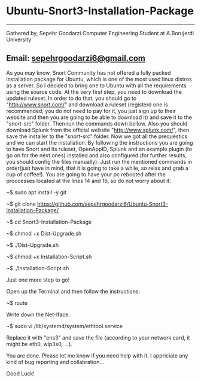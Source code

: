# Ubuntu-Snort3-Installation-Package
---------------------------------------------------------------------------------------
Gathered by, Sepehr Goodarzi
Computer Engineering Student at A.Borujerdi University

Email: sepehrgoodarzi6@gmail.com
---------------------------------------------------------------------------------------
As you may know, Snort Community has not offered a fully packed installation package for Ubuntu, which is one of the most used linux distros as a server. So I decided to bring one to Ubuntu with all the requirements using the source code.
At the very first step, you need to download the updated ruleset. In order to do that, you should go to "http://www.snort.com/" and download a ruleset (registerd one is recommended, you do not need to pay for it, you just sign up to their website and then you are going to be able to download it) and save it to the "snort-src" folder. Then run the commands down bellow. Also you should download Splunk from the official website "http://www.splunk.com/", then save the installer to the "snort-src" folder.
Now we got all the prequestics and we can start the installation. By following the instructions you are going to have Snort and its ruleset, OpenAppID, Splunk and an example plugin (to go on for the next ones) installed and also configured (for further results, you should config the files manually). Just run the mentioned commands in order(just have in mind, that it is going to take a while, so relax and grab a cup of coffee!). You are going to have your pc rebooted after the proccesses located at the lines 14 and 16, so do not worry about it:

~$ sudo apt install -y git

~$ git clone https://github.com/sepehrgoodarzi6/Ubuntu-Snort3-Installation-Package/

~$ cd Snort3-Installation-Package

~$ chmod +x Dist-Upgrade.sh

~$ ./Dist-Upgrade.sh

~$ chmod +x Installation-Script.sh

~$ ./Installation-Script.sh

Just one more step to go!

Open up the Terminal and then follow the instructions:

~$ route

Write down the Net-Iface.

~$ sudo vi /lib/systemd/system/ethtool.service

Replace it with "ens3" and save the file (according to your network card, it might be eth0, wlp3s0, ...).

You are done. Please let me know if you need help with it. I appriciate any kind of bug reporting and collabration...

Good Luck!
